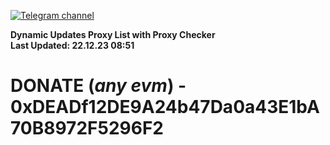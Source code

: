 [![Telegram channel](https://img.shields.io/endpoint?url=https://runkit.io/damiankrawczyk/telegram-badge/branches/master?url=https://t.me/n4z4v0d)](https://t.me/n4z4v0d) 

**Dynamic Updates Proxy List with Proxy Checker**  
**Last Updated: 22.12.23 08:51**

# DONATE (_any evm_) - 0xDEADf12DE9A24b47Da0a43E1bA70B8972F5296F2
